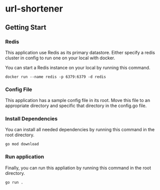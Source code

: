 # url-shortener

## Getting Start

### Redis
This application use Redis as its primary datastore. Either specify a redis cluster in config to run one on your local with docker.

You can start a Redis instance on your local by running this command.

```
docker run --name redis -p 6379:6379 -d redis
```

### Config File
This application has a sample config file in its root. Move this file to an appropriate directory and specific that directory in the config.go file.

### Install Dependencies
You can install all needed dependencies by running this command in the root directory.

```
go mod download
```

### Run application
Finally, you can run this appliation by running this command in the root directory.

```
go run .
```
